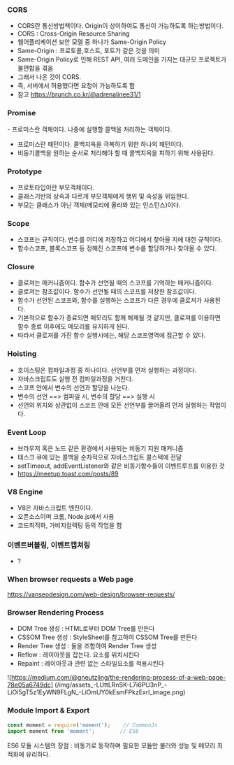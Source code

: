 ### CORS
- CORS란 통신방법책이다. Origin이 상이하여도 통신이 가능하도록 하는방법이다.
- CORS : Cross-Origin Resource Sharing
- 웹어플리케이션  보안 모델 중 하나가 Same-Origin Policy
- Same-Origin : 프로토콜,호스트, 포트가 같은 것을 의미
- Same-Origin Policy로 인해 REST API, 여러 도메인을 가지는 대규모 프로젝트가 불편함을 겪음
- 그래서 나온 것이 CORS.
- 즉, 서버에서 허용했다면 요청이 가능하도록 함
- 참고 <https://brunch.co.kr/@adrenalinee31/1>

### Promise
​- 프로미스란 객체이다. 나중에  실행할 콜백을 처리하는 객체이다.
- 프로미스란 패턴이다. 콜백지옥을 극복하기 위한 하나의 패턴이다.
- 비동기콜백을 원하는 순서로 처리해야 할 때 콜백지옥을 피하기 위해 사용된다.

### Prototype
- 프로토타입이란 부모객체이다. 
- 클래스기반의 상속과 다르게 부모객체에게 행위 및 속성을 위임한다. 
- 부모는 클래스가 아닌 객체(메모리에 올라와 있는 인스턴스)이다.

### Scope
- 스코프는 규칙이다. 변수를 어디에 저장하고 어디에서 찾아올 지에 대한  규칙이다.
- 함수스코프, 블록스코프 등 정해진 스코프에 변수를 할당하거나 찾아올 수 있다.

### Closure
- 클로져는 매커니즘이다. 함수가 선언될 때의 스코프를  기억하는 매커니즘이다.
- 클로져는 참조값이다. 함수가 선언될 때의 스코프를 저장한 참조값이다.
- 함수가 선언된 스코프와, 함수를 실행하는 스코프가 다른 경우에 클로져가 사용된다.
- 기본적으로 함수가 종료되면 메모리도 함께 해제될 것 같지만, 클로져를 이용하면 함수 종료  이후에도 메모리를 유지하게 된다.
- 따라서 클로져를 가진 함수 실행시에는, 해당 스코프영역에 접근할 수 있다.

### Hoisting
- 호이스팅은 컴파일과정 중 하나이다. 선언부를 먼저 실행하는 과정이다.
- 자바스크립트도 실행 전 컴파일과정을 거친다.
- 스코프 안에서 변수의 선언과 할당을 나눈다.
- 변수의 선언 ==> 컴파일 시,  변수의 할당 ==> 실행 시
- 선언의 위치와 상관없이 스코프 안에 모든 선언부를 끌어올려 먼저 실행하는 작업이다.

### Event Loop
- 브라우저 혹은 노드 같은 환경에서 사용되는 비동기 지원 매커니즘
- 태스크 큐에 있는 콜백을 순차적으로 자바스크립트 콜스택에 전달
- setTimeout, addEventListener와 같은 비동기함수들이 이벤트루프를 이용한 것
- https://meetup.toast.com/posts/89

### V8 Engine
- V8은 자바스크립트 엔진이다.
- 오픈소스이며 크롬, Node.js에서 사용
- 코드최적화, 가비지컬렉팅 등의 작업을 함

### 이벤트버블링, 이벤트캡쳐링
- ?

### When browser requests a Web page
<https://vanseodesign.com/web-design/browser-requests/>

### Browser Rendering Process
- DOM Tree 생성 : HTML로부터 DOM Tree를 만든다
- CSSOM Tree 생성 : StyleSheet를 참고하여 CSSOM Tree를 만든다
- Render Tree 생성 : 둘을 조합하여 Render Tree 생성
- Reflow : 레이아웃을 잡는다. 요소를 위치시킨다
- Repaint : 레이아웃과 관련 없는 스타일요소를 적용시킨다

![https://medium.com/@gneutzling/the-rendering-process-of-a-web-page-78e05a6749dc] (/img/assets_-LUttLRnSK-L7i6PU3nP_-LiOl5gT5z1EyWN9FLgN_-LiOmUY0kEsmFPkzExrl_image.png)

### Module Import & Export
```javascript
const moment = require('moment');    // CommonJs
import moment from 'moment';        // ES6
```
ES6 모듈 시스템의 장점 : 비동기로 동작하며 필요한 모듈만 불러와 성능 및 메모리 최적화에 유리하다. 